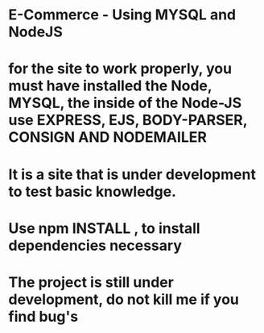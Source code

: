 # E-Commerce - Using MYSQL and NodeJS

# for the site to work properly, you must have installed the Node, MYSQL, the inside of the Node-JS use EXPRESS, EJS, BODY-PARSER, CONSIGN AND NODEMAILER

# It is a site that is under development to test basic knowledge.

# Use npm INSTALL , to install dependencies necessary

# The project is still under development, do not kill me if you find bug's
